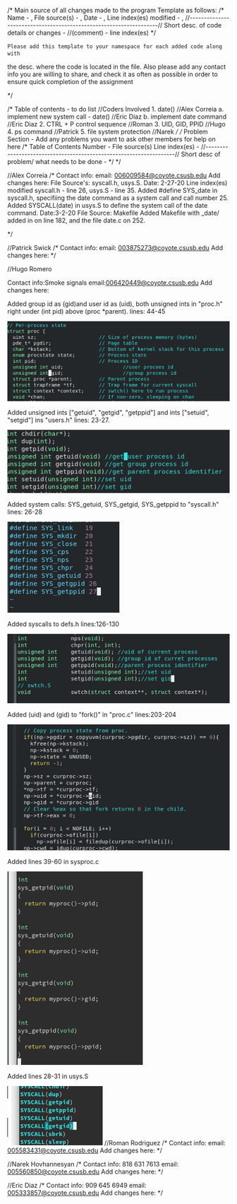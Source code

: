 /*
    Main source of all changes made to the program
  Template as follows:
    /*
      Name - ,
      File source(s) - ,
      Date - ,
      Line index(es) modified - ,
      //-------------------------------------------------------------------//
      Short desc. of code details or changes - 
      //(comment) - line index(es)
    */
    
    Please add this template to your namespace for each added code along with 
   the desc. where the code is located in the file.
    Also please add any contact info you are willing to share, and check it
   as often as possible in order to ensure quick completion of the assignment
   
*/

/*
    Table of contents - to do list                  //Coders Involved
    1. date()                                       //Alex Correia
        a. implement new system call - date()       //Eric Diaz
        b. implement date command                   //Eric Diaz
    2. CTRL + P control sequence                    //Roman
    3. UID, GID, PPID                               //Hugo
    4. ps command                                   //Patrick
    5. file system protection                       //Narek
*/
/*
    Problem Section - Add any problems you want to ask other members
                      for help on here
    /*
        Table of Contents Number -
        File source(s) 
        Line index(es) -
        //-------------------------------------------------------------------//
        Short desc of problem/ what needs to be done -
    */
*/

//Alex Correia
/*
  Contact info:
  email: 006009584@coyote.csusb.edu
  Add changes here:
  File Source's: syscall.h, usys.S.
  Date: 2-27-20
  Line index(es) modified syscall.h - line 26, usys.S - line 35.
  Added #define SYS_date in syscall.h, specifiing the date command as a system call and call number 25.
  Added SYSCALL(date) in usys.S to define the system call of the date command.
  Date:3-2-20
  File Source: Makefile
  Added Makefile with _date/ added in on line 182, and the file date.c on 252.
  
  
*/

//Patrick Swick
/*
  Contact info:
  email: 003875273@coyote.csusb.edu
  Add changes here:
*/

//Hugo Romero

  Contact info:Smoke signals
  email:006420449@coyote.csusb.edu
  Add changes here:
    
   Added group id as (gid)and user id as (uid), both unsigned ints in "proc.h" right under (int pid) above (proc *parent).
   lines: 44-45
    
   ![proc.h](https://github.com/CorreianAngel/homework_2/blob/master/images/proc.h_changes.png)
    
   Added unsigned ints ["getuid", "getgid", "getppid"] and ints ["setuid", "setgid"] ins "users.h" lines: 23-27.
   
   ![users.h](https://github.com/CorreianAngel/homework_2/blob/master/images/users.h_changes.png)
   
   Added system calls: SYS_getuid, SYS_getgid, SYS_getppid to "syscall.h" lines: 26-28
   
   
   
   ![syscall.h](https://github.com/CorreianAngel/homework_2/blob/master/images/syscall_h.png)


   Added syscalls to defs.h lines:126-130
   
   
   ![defs.h](https://github.com/CorreianAngel/homework_2/blob/master/images/defs_h.png)
   
   
   Added (uid) and (gid) to "fork()" in "proc.c" lines:203-204
   
   
   ![fork_proc.c](https://github.com/CorreianAngel/homework_2/blob/master/images/fork_proc_c.png)


   Added lines 39-60 in sysproc.c
    
    
    
   ![sysproc](https://github.com/CorreianAngel/homework_2/blob/master/images/sysproc_c.png)


   Added lines 28-31 in usys.S
   
   
   ![usys_S](https://github.com/CorreianAngel/homework_2/blob/master/images/usys_S.png)
//Roman Rodriguez
/*
  Contact info:
  email: 005583431@coyote.csusb.edu
  Add changes here:
*/

//Narek Hovhannesyan
/*
  Contact info: 818 631 7613
  email: 005560850@coyote.csusb.edu
  Add changes here:
*/

//Eric Diaz
/*
  Contact info: 909 645 6949
  email: 005333857@coyote.csusb.edu
  Add changes here:
*/
